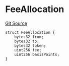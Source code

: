# FeeAllocation
[Git Source](https://github.com/nayms/contracts-v3/blob/08976c385ed293c18988aa46a13c47179dbb0a28/src/shared/FreeStructs.sol)


```solidity
struct FeeAllocation {
    bytes32 from;
    bytes32 to;
    bytes32 token;
    uint256 fee;
    uint256 basisPoints;
}
```

